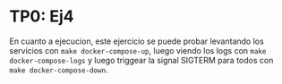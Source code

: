 # TP0: Ej4

En cuanto a ejecucion, este ejercicio se puede probar levantando los servicios con `make docker-compose-up`, luego viendo los logs con
`make docker-compose-logs` y luego triggear la signal SIGTERM para todos con `make docker-compose-down`.